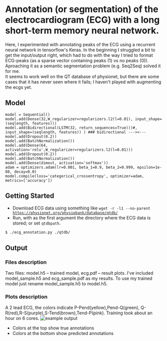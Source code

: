 # Annotation (or segmentation) of the electrocardiogram (ECG) with a long short-term memory neural network. 
Here, I experimented with annotating peaks of the ECG using a recurrent neural network in tensorflow's Keras.
In the beginning I struggled a bit to get the input/output right, which had to do with the way I tried to format ECG-peaks (as a sparse vector containing peaks (1) vs no peaks (0)). Aproaching it as a semantic segmentation problem (e.g. Seq2Seq) solved it for me. 
<br>It seems to work well on the QT database of physionet, but there are some cases that it has never seen where it fails; I haven't played with augmenting the ecgs yet.
 
## Model

```
model = Sequential()
model.add(Dense(32,W_regularizer=regularizers.l2(l=0.01), input_shape=(seqlength, features)))
model.add(Bidirectional(LSTM(32, return_sequences=True)))#, input_shape=(seqlength, features)) ) ### bidirectional ---><---
model.add(Dropout(0.2))
model.add(BatchNormalization())
model.add(Dense(64, activation='relu',W_regularizer=regularizers.l2(l=0.01)))
model.add(Dropout(0.2))
model.add(BatchNormalization())
model.add(Dense(dimout, activation='softmax'))
adam = optimizers.adam(lr=0.001, beta_1=0.9, beta_2=0.999, epsilon=1e-08, decay=0.0)
model.compile(loss='categorical_crossentropy', optimizer=adam, metrics=['accuracy']) 
```

## Getting Started
- Download ECG data using something like <code>wget -r -l1 --no-parent https://physionet.org/physiobank/database/qtdb/</code>
- Run, with as the first argument the directory where the ECG data is stored; or set <code>qtdbpath</code>.
```bash
$ ./ecg_annotation.py ./qtdb/
```

## Output

### Files description
Two files: model.h5 – trained model, ecg.pdf – result plots.
I've included model_sample.h5 and ecg_sample.pdf as my results.
To use my trained model just rename model_sample.h5 to model.h5.

### Plots description
A 2 lead ECG, the colors indicate P-Pend(yellow),Pend-Q(green), Q-R(red),R-S(purple),S-Tend(brown),Tend-P(pink). Training took about an hour on 6 cores.
![example output](https://github.com/niekverw/Deep-Learning-Based-ECG-Annotator/blob/master/images/example.png?raw=true)
- Colors at the top show true annotations
- Colors at the bottom show predicted annotations
